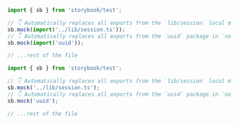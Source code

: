 ```ts filename=".storybook/preview.ts" renderer="common" language="ts"
import { sb } from 'storybook/test';

// 👇 Automatically replaces all exports from the `lib/session` local module with mock functions
sb.mock(import('../lib/session.ts'));
// 👇 Automatically replaces all exports from the `uuid` package in `node_modules` with mock functions
sb.mock(import('uuid'));

// ...rest of the file
```

```js filename=".storybook/preview.js" renderer="common" language="js"
import { sb } from 'storybook/test';

// 👇 Automatically replaces all exports from the `lib/session` local module with mock functions
sb.mock('../lib/session.ts');
// 👇 Automatically replaces all exports from the `uuid` package in `node_modules` with mock functions
sb.mock('uuid');

// ...rest of the file
```
